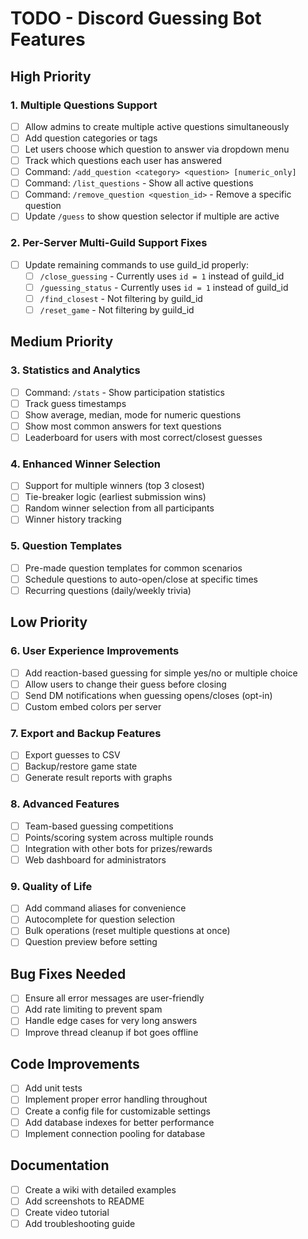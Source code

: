 # TODO - Discord Guessing Bot Features

## High Priority

### 1. Multiple Questions Support
- [ ] Allow admins to create multiple active questions simultaneously
- [ ] Add question categories or tags
- [ ] Let users choose which question to answer via dropdown menu
- [ ] Track which questions each user has answered
- [ ] Command: `/add_question <category> <question> [numeric_only]`
- [ ] Command: `/list_questions` - Show all active questions
- [ ] Command: `/remove_question <question_id>` - Remove a specific question
- [ ] Update `/guess` to show question selector if multiple are active

### 2. Per-Server Multi-Guild Support Fixes
- [ ] Update remaining commands to use guild_id properly:
  - [ ] `/close_guessing` - Currently uses `id = 1` instead of guild_id
  - [ ] `/guessing_status` - Currently uses `id = 1` instead of guild_id
  - [ ] `/find_closest` - Not filtering by guild_id
  - [ ] `/reset_game` - Not filtering by guild_id

## Medium Priority

### 3. Statistics and Analytics
- [ ] Command: `/stats` - Show participation statistics
- [ ] Track guess timestamps
- [ ] Show average, median, mode for numeric questions
- [ ] Show most common answers for text questions
- [ ] Leaderboard for users with most correct/closest guesses

### 4. Enhanced Winner Selection
- [ ] Support for multiple winners (top 3 closest)
- [ ] Tie-breaker logic (earliest submission wins)
- [ ] Random winner selection from all participants
- [ ] Winner history tracking

### 5. Question Templates
- [ ] Pre-made question templates for common scenarios
- [ ] Schedule questions to auto-open/close at specific times
- [ ] Recurring questions (daily/weekly trivia)

## Low Priority

### 6. User Experience Improvements
- [ ] Add reaction-based guessing for simple yes/no or multiple choice
- [ ] Allow users to change their guess before closing
- [ ] Send DM notifications when guessing opens/closes (opt-in)
- [ ] Custom embed colors per server

### 7. Export and Backup Features
- [ ] Export guesses to CSV
- [ ] Backup/restore game state
- [ ] Generate result reports with graphs

### 8. Advanced Features
- [ ] Team-based guessing competitions
- [ ] Points/scoring system across multiple rounds
- [ ] Integration with other bots for prizes/rewards
- [ ] Web dashboard for administrators

### 9. Quality of Life
- [ ] Add command aliases for convenience
- [ ] Autocomplete for question selection
- [ ] Bulk operations (reset multiple questions at once)
- [ ] Question preview before setting

## Bug Fixes Needed
- [ ] Ensure all error messages are user-friendly
- [ ] Add rate limiting to prevent spam
- [ ] Handle edge cases for very long answers
- [ ] Improve thread cleanup if bot goes offline

## Code Improvements
- [ ] Add unit tests
- [ ] Implement proper error handling throughout
- [ ] Create a config file for customizable settings
- [ ] Add database indexes for better performance
- [ ] Implement connection pooling for database

## Documentation
- [ ] Create a wiki with detailed examples
- [ ] Add screenshots to README
- [ ] Create video tutorial
- [ ] Add troubleshooting guide